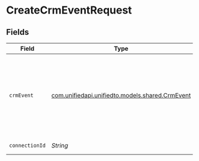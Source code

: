 # CreateCrmEventRequest


## Fields

| Field                                                                                                           | Type                                                                                                            | Required                                                                                                        | Description                                                                                                     |
| --------------------------------------------------------------------------------------------------------------- | --------------------------------------------------------------------------------------------------------------- | --------------------------------------------------------------------------------------------------------------- | --------------------------------------------------------------------------------------------------------------- |
| `crmEvent`                                                                                                      | [com.unifiedapi.unifiedto.models.shared.CrmEvent](../../models/shared/CrmEvent.md)                              | :heavy_minus_sign:                                                                                              | An event represents an event, activity, or engagement and is always associated with a deal, contact, or company |
| `connectionId`                                                                                                  | *String*                                                                                                        | :heavy_check_mark:                                                                                              | ID of the connection                                                                                            |